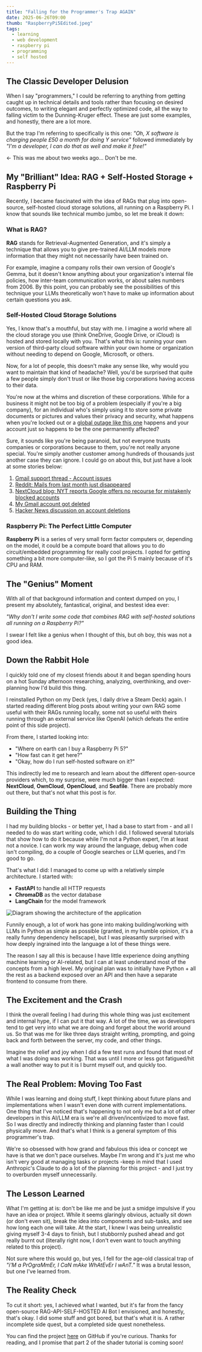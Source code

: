 ```yaml
---
title: "Falling for the Programmer's Trap AGAIN"
date: 2025-06-26T09:00
thumb: "RaspberryPi5Edited.jpeg"
tags:
  - learning
  - web development
  - raspberry pi
  - programming
  - self hosted
---
```


## The Classic Developer Delusion

When I say "programmers," I could be referring to anything from getting caught up in technical details and tools rather than focusing on desired outcomes, to writing elegant and perfectly optimized code, all the way to falling victim to the Dunning-Kruger effect. These are just some examples, and honestly, there are a lot more.

But the trap I'm referring to specifically is this one: _"Oh, X software is charging people £50 a month for doing Y service"_ followed immediately by _"I'm a developer, I can do that as well and make it free!"_

← This was me about two weeks ago... Don't be me.

## My "Brilliant" Idea: RAG + Self-Hosted Storage + Raspberry Pi
Recently, I became fascinated with the idea of RAGs that plug into open-source, self-hosted cloud storage solutions, all running on a Raspberry Pi. I know that sounds like technical mumbo jumbo, so let me break it down:

### What is RAG?

**RAG** stands for Retrieval-Augmented Generation, and it's simply a technique that allows you to give pre-trained AI/LLM models more information that they might not necessarily have been trained on.

For example, imagine a company rolls their own version of Google's Gemma, but it doesn't know anything about your organization's internal file policies, how inter-team communication works, or about sales numbers from 2006. By this point, you can probably see the possibilities of this technique your LLMs theoretically won't have to make up information about certain questions you ask.

### Self-Hosted Cloud Storage Solutions

Yes, I know that's a mouthful, but stay with me. I imagine a world where all the cloud storage you use (think OneDrive, Google Drive, or iCloud) is hosted and stored locally with you. That's what this is: running your own version of third-party cloud software within your own home or organization without needing to depend on Google, Microsoft, or others.

Now, for a lot of people, this doesn't make any sense like, why would you want to maintain that kind of headache? Well, you'd be surprised that quite a few people simply don't trust or like those big corporations having access to their data.

You're now at the whims and discretion of these corporations. While for a business it might not be too big of a problem (especially if you're a big company), for an individual who's simply using it to store some private documents or pictures and values their privacy and security, what happens when you're locked out or a [global outage like this one](https://www.theregister.com/2025/06/16/google_cloud_outage_incident_report/) happens and your account just so happens to be the one permanently affected?

Sure, it sounds like you're being paranoid, but not everyone trusts companies or corporations because to them, you're not really anyone special. You're simply another customer among hundreds of thousands just another case they can ignore. I could go on about this, but just have a look at some stories below:

1. [Gmail support thread - Account issues](https://support.google.com/mail/thread/228201769?hl=en&sjid=1903824234979623173-EU)
2. [Reddit: Mails from last month just disappeared](https://www.reddit.com/r/GMail/comments/1ljy3ns/mails_from_last_month_just_dissapeared/)
3. [NextCloud blog: NYT reports Google offers no recourse for mistakenly blocked accounts](https://nextcloud.com/blog/nyt-reports-google-offers-no-recourse-for-mistakenly-blocked-accounts-even-in-egregious-cases/)
4. [My Gmail account got deleted](https://johnjonas.com/my-gmail-account-got-deleted/)
5. [Hacker News discussion on account deletions](https://news.ycombinator.com/item?id=23057365)

### Raspberry Pi: The Perfect Little Computer

**Raspberry Pi** is a series of very small form factor computers or, depending on the model, it could be a compute board that allows you to do circuit/embedded programming for really cool projects. I opted for getting something a bit more computer-like, so I got the Pi 5 mainly because of it's CPU and RAM.

## The "Genius" Moment

With all of that background information and context dumped on you, I present my absolutely, fantastical, original, and bestest idea ever:

_"Why don't I write some code that combines RAG with self-hosted solutions all running on a Raspberry Pi?"_

I swear I felt like a genius when I thought of this, but oh boy, this was not a good idea.

## Down the Rabbit Hole

I quickly told one of my closest friends about it and began spending hours on a hot Sunday afternoon researching, analyzing, overthinking, and over-planning how I'd build this thing.

I reinstalled Python on my Deck (yes, I daily drive a Steam Deck) again. I started reading different blog posts about writing your own RAG some useful with their RAGs running locally, some not so useful with theirs running through an external service like OpenAI (which defeats the entire point of this side project).

From there, I started looking into:

- "Where on earth can I buy a Raspberry Pi 5?"
- "How fast can it get here?"
- "Okay, how do I run self-hosted software on it?"

This indirectly led me to research and learn about the different open-source providers which, to my surprise, were much bigger than I expected: **NextCloud**, **OwnCloud**, **OpenCloud**, and **Seafile**. There are probably more out there, but that's not what this post is for.

## Building the Thing

I had my building blocks - or better yet, I had a base to start from - and all I needed to do was start writing code, which I did. I followed several tutorials that show how to do it because while I'm not a Python expert, I'm at least not a novice. I can work my way around the language, debug when code isn't compiling, do a couple of Google searches or LLM queries, and I'm good to go.



That's what I did: I managed to come up with a relatively simple architecture. I started with:

- **FastAPI** to handle all HTTP requests
- **ChromaDB** as the vector database
- **LangChain** for the model framework

![Diagram showing the architecture of the application](/assets/img/SageDiagram1Back.png)


Funnily enough, a lot of work has gone into making building/working with LLMs in Python as simple as possible (granted, in my humble opinion, it's a really funny dependency hellscape), but I was pleasantly surprised with how deeply ingrained into the language a lot of these things were.

The reason I say all this is because I have little experience doing anything machine learning or AI-related, but I can at least understand most of the concepts from a high level. My original plan was to initially have Python + all the rest as a backend exposed over an API and then have a separate frontend to consume from there.

## The Excitement and the Crash

I think the overall feeling I had during this whole thing was just excitement and internal hype, if I can put it that way. A lot of the time, we as developers tend to get very into what we are doing and forget about the world around us. So that was me for like three days straight writing, prompting, and going back and forth between the server, my code, and other things.

Imagine the relief and joy when I did a few test runs and found that most of what I was doing was working. That was until I more or less got fatigued/hit a wall another way to put it is I burnt myself out, and quickly too.

## The Real Problem: Moving Too Fast

While I was learning and doing stuff, I kept thinking about future plans and implementations when I wasn't even done with current implementations. One thing that I've noticed that's happening to not only me but a lot of other developers in this AI/LLM era is we're all driven/incentivized to move fast. So I was directly and indirectly thinking and planning faster than I could physically move. And that's what I think is a general symptom of this programmer's trap.

We're so obsessed with how grand and fabulous this idea or concept we have is that we don't pace ourselves. Maybe I'm wrong and it's just me who isn't very good at managing tasks or projects -keep in mind that I used Anthropic's Claude to do a lot of the planning for this project - and I just try to overburden myself unnecessarily.

## The Lesson Learned

What I'm getting at is: don't be like me and be just a smidge impulsive if you have an idea or project. While it seems glaringly obvious, actually sit down (or don't even sit), break the idea into components and sub-tasks, and see how long each one will take. At the start, I knew I was being unrealistic giving myself 3-4 days to finish, but I stubbornly pushed ahead and got really burnt out (literally right now, I don't even want to touch anything related to this project).

Not sure where this would go, but yes, I fell for the age-old classical trap of _"i'M a PrOgraMmEr, I CaN mAke WhAtEvEr I wAnT."_ It was a brutal lesson, but one I've learned from.

## The Reality Check

To cut it short: yes, I achieved what I wanted, but it's far from the fancy open-source RAG-API-SELF-HOSTED AI Bot I envisioned, and honestly, that's okay. I did some stuff and got bored, but that's what it is. A rather incomplete side quest, but a completed side quest nonetheless.


You can find the project [here](https://github.com/atiaen/sage-copilot) on GitHub if you're curious.
Thanks for reading, and I promise that part 2 of the shader tutorial is coming soon!